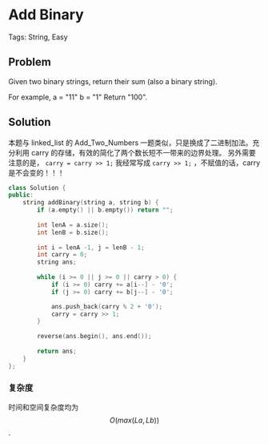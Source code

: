 # Add Binary

Tags: String, Easy

## Problem

Given two binary strings, return their sum (also a binary string).

For example,
a = "11"
b = "1"
Return "100".

## Solution

本题与 linked_list 的 Add_Two_Numbers 一题类似，只是换成了二进制加法。充分利用 carry 的存储，有效的简化了两个数长短不一带来的边界处理。
另外需要注意的是， `carry = carry >> 1;` 我经常写成 `carry >> 1;` ，不赋值的话，carry 是不会变的！！！

```cpp
class Solution {
public:
    string addBinary(string a, string b) {
        if (a.empty() || b.empty()) return "";
        
        int lenA = a.size();
        int lenB = b.size();
        
        int i = lenA -1, j = lenB - 1;
        int carry = 0;
        string ans;
        
        while (i >= 0 || j >= 0 || carry > 0) {
            if (i >= 0) carry += a[i--] - '0';
            if (j >= 0) carry += b[j--] - '0';

            ans.push_back(carry % 2 + '0');
            carry = carry >> 1;
        }
        
        reverse(ans.begin(), ans.end());
        
        return ans;
    }
};
```

### 复杂度

时间和空间复杂度均为 $$O(max(La, Lb))$$.